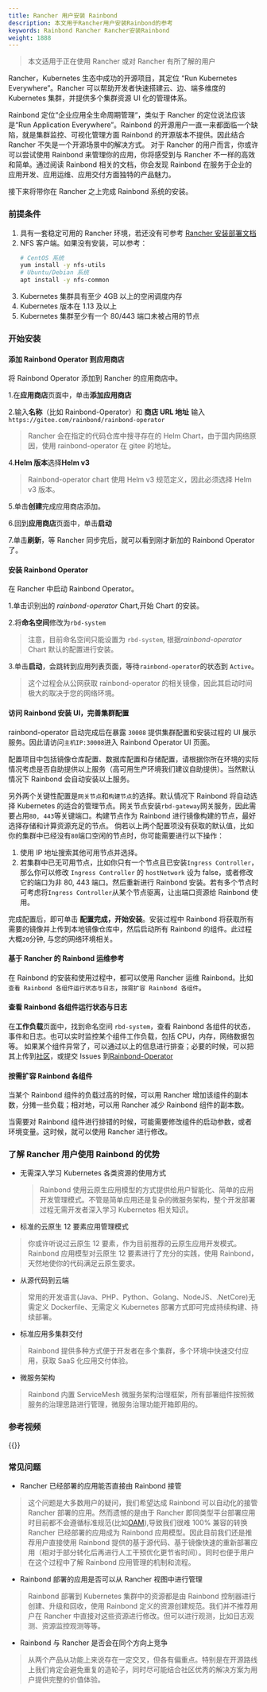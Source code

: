 ```yaml
---
title: Rancher 用户安装 Rainbond
description: 本文用于Rancher用户安装Rainbond的参考
keywords: Rainbond Rancher Rancher安装Rainbond
weight: 1888
---
```


> 本文适用于正在使用 Rancher 或对 Rancher 有所了解的用户

Rancher，Kubernetes 生态中成功的开源项目，其定位 “Run Kubernetes Everywhere”。Rancher 可以帮助开发者快速搭建云、边、端多维度的 Kubernetes 集群，并提供多个集群资源 UI 化的管理体系。

Rainbond 定位“企业应用全生命周期管理“，类似于 Rancher 的定位说法应该是“Run Application Everywhere”。Rainbond 的开源用户一直一来都面临一个缺陷，就是集群监控、可视化管理方面 Rainbond 的开源版本不提供。因此结合 Rancher 不失是一个开源场景中的解决方式。 对于 Rancher 的用户而言，你或许可以尝试使用 Rainbond 来管理你的应用，你将感受到与 Rancher 不一样的高效和简单。通过阅读 Rainbond 相关的文档，你会发现 Rainbond 在服务于企业的应用开发、应用运维、应用交付方面独特的产品魅力。

接下来将带你在 Rancher 之上完成 Rainbond 系统的安装。

### 前提条件

1. 具有一套稳定可用的 Rancher 环境，若还没有可参考 [Rancher 安装部署文档](https://rancher.com/docs/rancher/v2.x/en/installation/)
1. NFS 客户端。如果没有安装，可以参考：
    ```bash
    # CentOS 系统
    yum install -y nfs-utils
    # Ubuntu/Debian 系统
    apt install -y nfs-common
    ```
1. Kubernetes 集群具有至少 4GB 以上的空闲调度内存
1. Kubernetes 版本在 1.13 及以上
1. Kubernetes 集群至少有一个 80/443 端口未被占用的节点

### 开始安装

#### 添加 Rainbond Operator 到应用商店

将 Rainbond Operator 添加到 Rancher 的应用商店中。

1.在**应用商店**页面中，单击**添加应用商店**

2.输入**名称**（比如 Rainbond-Operator）和 **商店 URL 地址** 输入 `https://gitee.com/rainbond/rainbond-operator`

> Rancher 会在指定的代码仓库中搜寻存在的 Helm Chart，由于国内网络原因，使用 rainbond-operator 在 gitee 的地址。

4.**Helm 版本**选择**Helm v3**

> Rainbond-operator chart 使用 Helm v3 规范定义，因此必须选择 Helm v3 版本。

5.单击**创建**完成应用商店添加。

6.回到**应用商店**页面中，单击**启动**

7.单击**刷新**，等 Rancher 同步完后，就可以看到刚才新加的 Rainbond Operator 了。

#### 安装 Rainbond Operator

在 Rancher 中启动 Rainbond Operator。

1.单击识别出的 _rainbond-operator_ Chart,开始 Chart 的安装。

2.将**命名空间**修改为`rbd-system`

> 注意，目前命名空间只能设置为 `rbd-system`, 根据*rainbond-operator* Chart 默认的配置进行安装。

3.单击**启动**，会跳转到应用列表页面，等待`rainbond-operator`的状态到 `Active`。

> 这个过程会从公网获取 rainbond-operator 的相关镜像，因此其启动时间极大的取决于您的网络环境。

#### 访问 Rainbond 安装 UI，完善集群配置

rainbond-operator 启动完成后在暴露 `30008` 提供集群配置和安装过程的 UI 展示服务。因此请访问`主机IP:30008`进入 Rainbond Operator UI 页面。

配置项目中包括镜像仓库配置、数据库配置和存储配置，请根据你所在环境的实际情况考虑是否自助提供以上服务（高可用生产环境我们建议自助提供）。当然默认情况下 Rainbond 会自动安装以上服务。

另外两个关键性配置是`网关节点`和`构建节点`的选择。默认情况下 Rainbond 将自动选择 Kubernetes 的适合的管理节点。网关节点安装`rbd-gateway`网关服务，因此需要占用`80, 443`等关键端口。构建节点作为 Rainbond 进行镜像构建的节点，最好选择存储和计算资源充足的节点。 倘若以上两个配置项没有获取的默认值，比如你的集群中已经没有`80`端口空闲的节点时，你可能需要进行以下操作：

1. 使用 IP 地址搜索其他可用节点并选择。
2. 若集群中已无可用节点，比如你只有一个节点且已安装`Ingress Controller`，那么你可以修改 `Ingress Controller` 的 `hostNetwork` 设为 false，或者修改它的端口为非 80, 443 端口。然后重新进行 Rainbond 安装。若有多个节点时可考虑将`Ingress Controller`从某个节点驱离，让出端口资源给 Rainbond 使用。

完成配置后，即可单击 **配置完成，开始安装**。安装过程中 Rainbond 将获取所有需要的镜像并上传到本地镜像仓库中，然后启动所有 Rainbond 的组件。此过程大概`20`分钟, 与您的网络环境相关。

#### 基于 Rancher 的 Rainbond 运维参考

在 Rainbond 的安装和使用过程中，都可以使用 Rancher 运维 Rainbond。比如`查看 Rainbond 各组件运行状态与日志`，`按需扩容 Rainbond 各组件`。

#### 查看 Rainbond 各组件运行状态与日志

在**工作负载**页面中，找到命名空间 `rbd-system`，查看 Rainbond 各组件的状态，事件和日志。也可以实时监控某个组件工作负载，包括 CPU，内存，网络数据包等。
如果某个组件异常了，可以通过以上的信息进行排查；必要的时候，可以把其上传到[社区](https://t.goodrain.com/)，或提交 Issues 到[Rainbond-Operator](https://github.com/goodrain/rainbond-operator/issues)

#### 按需扩容 Rainbond 各组件

当某个 Rainbond 组件的负载过高的时候，可以用 Rancher 增加该组件的副本数，分摊一些负载；相对地，可以用 Rancher 减少 Rainbond 组件的副本数。

当需要对 Rainbond 组件进行排错的时候，可能需要修改组件的启动参数，或者环境变量。这时候，就可以使用 Rancher 进行修改。

### 了解 Rancher 用户使用 Rainbond 的优势

- 无需深入学习 Kubernetes 各类资源的使用方式

  > Rainbond 使用云原生应用模型的方式提供给用户智能化、简单的应用开发管理模式。不管是简单应用还是复杂的微服务架构，整个开发部署过程无需开发者深入学习 Kubernetes 相关知识。

- 标准的云原生 12 要素应用管理模式

> 你或许听说过云原生 12 要素，作为目前推荐的云原生应用开发模式。Rainbond 应用模型对云原生 12 要素进行了充分的实践，使用 Rainbond，天然地使你的代码满足云原生要求。

- 从源代码到云端

> 常用的开发语言(Java、PHP、Python、Golang、NodeJS、.NetCore)无需定义 Dockerfile、无需定义 Kubernetes 部署方式即可完成持续构建、持续部署。

- 标准应用多集群交付

> Rainbond 提供多种方式便于开发者在多个集群，多个环境中快速交付应用，获取 SaaS 化应用交付体验。

- 微服务架构

> Rainbond 内置 ServiceMesh 微服务架构治理框架，所有部署组件按照微服务的治理思路进行管理，微服务治理功能开箱即用的。

### 参考视频

{{<bibili-video src="//player.bilibili.com/player.html?aid=625675438&bvid=BV1kt4y117Gu&cid=191668386&page=1" href="https://www.bilibili.com/video/BV1kt4y117Gu/" title="Rancher安装Rainbond, 并做应用部署的简单对比演示">}}

### 常见问题

- Rancher 已经部署的应用能否直接由 Rainbond 接管

> 这个问题是大多数用户的疑问，我们希望达成 Rainbond 可以自动化的接管 Rancher 部署的应用。然而遗憾的是由于 Rancher 即同类型平台部署应用时目前都不会遵循标准规范(比如[OAM](https://oam.dev/)),导致我们很难 100% 兼容的转换 Rancher 已经部署的应用成为 Rainbond 应用模型。因此目前我们还是推荐用户直接使用 Rainbond 提供的基于源代码、基于镜像快速的重新部署应用（相对于部分转化后再进行人工干预优化更节省时间）。同时也便于用户在这个过程中了解 Rainbond 应用管理的机制和流程。

- Rainbond 部署的应用是否可以从 Rancher 视图中进行管理

> Rainbond 部署到 Kubernetes 集群中的资源都是由 Rainbond 控制器进行创建、升级和回收，使用 Rainbond 定义的资源创建规范。我们并不推荐用户在 Rancher 中直接对这些资源进行修改。但可以进行观测，比如日志观测、资源监控观测等等。

- Rainbond 与 Rancher 是否会在同个方向上竞争

> 从两个产品从功能上来说存在一定交叉，但各有偏重点。特别是在开源路线上我们肯定会避免重复的造轮子，同时尽可能结合社区优秀的解决方案为用户提供完整的价值体验。
